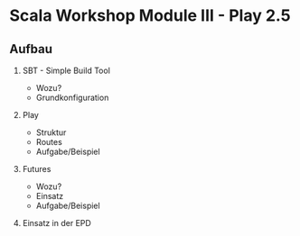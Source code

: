 # Scala Workshop Module III - Play 2.5

## Aufbau
1. SBT - Simple Build Tool
   * Wozu?
   * Grundkonfiguration

2. Play
   * Struktur
   * Routes
   * Aufgabe/Beispiel
   
3. Futures
   * Wozu?
   * Einsatz
   * Aufgabe/Beispiel
   
4. Einsatz in der EPD